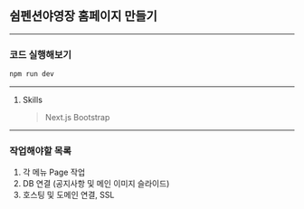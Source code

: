 ## 쉼펜션야영장 홈페이지 만들기

---

### 코드 실행해보기

```bash
npm run dev
```

---

1. Skills
   > Next.js
   > Bootstrap

---

### 작업해야할 목록

1. 각 메뉴 Page 작업
2. DB 연결 (공지사항 및 메인 이미지 슬라이드)
3. 호스팅 및 도메인 연결, SSL

